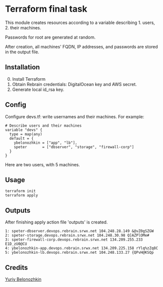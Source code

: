 # Terraform final task

This module creates resources according to a variable describing 1. users, 2. their machines.

Passwords for root are generated at random.

After creation, all machines' FQDN, IP addresses, and passwords are stored in the output file.

## Installation

0. Install Terraform
1. Obtain Rebrain credentials: DigitalOcean key and AWS secret.
2. Generate local id_rsa key.

## Config

Configure devs.tf: write usernames and their machines. For example:

```
# Describe users and their machines
variable "devs" {
  type = map(any)
  default = {
    ybelonozhkin = ["app", "lb"],
    speter       = ["dbserver", "storage", "firewall-corp"]
  }
}
```

Here are two users, with 5 machines.

## Usage

```
terraform init
terraform apply
```

## Outputs
After finishing apply action file 'outputs' is created.


```
1: speter-dbserver.devops.rebrain.srwx.net 104.248.28.149 &@vZ0gSZGW
2: speter-storage.devops.rebrain.srwx.net 104.248.30.98 Q]AZPlOMe#
3: speter-firewall-corp.devops.rebrain.srwx.net 134.209.255.233 E1D_zU0@CU
4: ybelonozhkin-app.devops.rebrain.srwx.net 134.209.225.158 rYlq%zZq8C
5: ybelonozhkin-lb.devops.rebrain.srwx.net 104.248.133.27 {QPvH@KSQp

```

## Credits

[Yuriy Belonozhkin](https://www.linkedin.com/in/yuriy-belonozhkin/)
